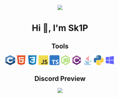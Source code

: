 <div align="center">
  <img height="100" src="https://sk1p.xyz.wf/Sk1P.png"  />
</div>

<h1 align="center">Hi 👋, I'm Sk1P</h1>

<h2 align="center">Tools</h2>

<p align="center">
<img src="images/c.svg" width="32" height="32" alt="C++"/>
<img src="images/html5.svg" width="32" height="32" alt="HTML"/>
<img src="images/css3.svg" width="32" height="32" alt="CSS" />
<img src="images/javascript.svg" width="32" height="32" alt="Javascript" />
<img src="images/typescript.svg" width="32" height="32" alt="Typescript" />
<img src="images/node-js.svg" width="32" height="32" alt="NodeJS" />
<img src="images/csharp.svg" width="32" height="32" alt="C#" />
<img src="images/java.svg" width="32" height="32" alt="Java" />
<img src="images/python.svg" width="32" height="32" alt="Python" />
<img src="images/windows.svg" width="32" height="32" alt="Python" />
</p>


<h2 align="center">Discord Preview</h2>

<div align="center">
  <img src="https://elinarm.vercel.app/api/816465485306658847?theme=dark&amp;bg=434c5e&amp;animated=true&amp;hideDiscrim=false&amp;borderRadius=30px&amp;idleMessage=currently%20doing%20noting"> 
</div>
